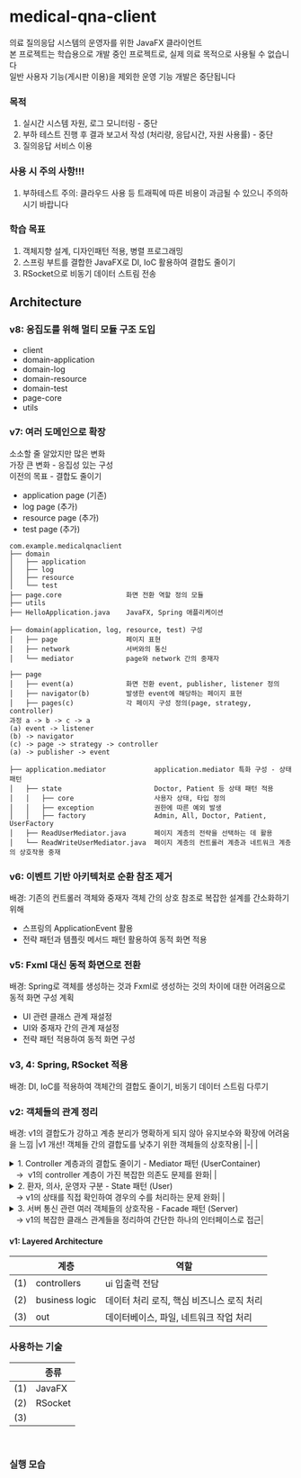 # medical-qna-client
의료 질의응답 시스템의 운영자를 위한 JavaFX 클라이언트
<br> 본 프로젝트는 학습용으로 개발 중인 프로젝트로, 실제 의료 목적으로 사용될 수 없습니다 
<br> 일반 사용자 기능(게시판 이용)을 제외한 운영 기능 개발은 중단됩니다

### 목적
1. 실시간 시스템 자원, 로그 모니터링 - 중단 
2. 부하 테스트 진행 후 결과 보고서 작성 (처리량, 응답시간, 자원 사용률) - 중단  
3. 질의응답 서비스 이용

### 사용 시 주의 사항!!!
1. 부하테스트 주의: 클라우드 사용 등 트래픽에 따른 비용이 과금될 수 있으니 주의하시기 바랍니다 

### 학습 목표
1. 객체지향 설계, 디자인패턴 적용, 병렬 프로그래밍
2. 스프링 부트를 결합한 JavaFX로 DI, IoC 활용하여 결합도 줄이기
3. RSocket으로 비동기 데이터 스트림 전송  

## Architecture
### v8: 응집도를 위해 멀티 모듈 구조 도입
- client
- domain-application
- domain-log
- domain-resource
- domain-test
- page-core
- utils

### v7: 여러 도메인으로 확장
소소할 줄 알았지만 많은 변화
<br> 가장 큰 변화 - 응집성 있는 구성 
<br> 이전의 목표 - 결합도 줄이기 
- application page (기존)
- log page (추가)
- resource page (추가)
- test page (추가)
```
com.example.medicalqnaclient
├── domain 
│   ├── application
│   ├── log
│   ├── resource
│   └── test
├── page.core                화면 전환 역할 정의 모듈 
├── utils
├── HelloApplication.java    JavaFX, Spring 애플리케이션 
```
```
├── domain(application, log, resource, test) 구성 
│   ├── page                 페이지 표현
│   ├── network              서버와의 통신 
│   └── mediator             page와 network 간의 중재자
```
```
├── page
│   ├── event(a)             화면 전환 event, publisher, listener 정의  
│   ├── navigator(b)         발생한 event에 해당하는 페이지 표현  
│   ├── pages(c)             각 페이지 구성 정의(page, strategy, controller)
과정 a -> b -> c -> a
(a) event -> listener 
(b) -> navigator 
(c) -> page -> strategy -> controller 
(a) -> publisher -> event
```
```
├── application.mediator            application.mediator 특화 구성 - 상태 패턴  
│   ├── state                       Doctor, Patient 등 상태 패턴 적용 
│   │   ├── core                    사용자 상태, 타입 정의
│   │   ├── exception               권한에 따른 예외 발생 
│   │   ├── factory                 Admin, All, Doctor, Patient, UserFactory
│   ├── ReadUserMediator.java       페이지 계층의 전략을 선택하는 데 활용  
│   └── ReadWriteUserMediator.java  페이지 계층의 컨트롤러 계층과 네트워크 계층의 상호작용 중재 
```

### v6: 이벤트 기반 아키텍처로 순환 참조 제거 
배경: 기존의 컨트롤러 객체와 중재자 객체 간의 상호 참조로 복잡한 설계를 간소화하기 위해 
- 스프링의 ApplicationEvent 활용 
- 전략 패턴과 템플릿 메서드 패턴 활용하여 동적 화면 적용

### v5: Fxml 대신 동적 화면으로 전환 
배경: Spring로 객체를 생성하는 것과 Fxml로 생성하는 것의 차이에 대한 어려움으로 동적 화면 구성 계획
- UI 관련 클래스 관계 재설정 
- UI와 중재자 간의 관계 재설정
- 전략 패턴 적용하여 동적 화면 구성  

### v3, 4: Spring, RSocket 적용
배경: DI, IoC를 적용하여 객체간의 결합도 줄이기, 비동기 데이터 스트림 다루기  

### v2: 객체들의 관계 정리 
배경: v1의 결합도가 강하고 계층 분리가 명확하게 되지 않아 유지보수와 확장에 어려움을 느낌
|v1 개선! 객체들 간의 결합도를 낮추기 위한 객체들의 상호작용|
|-|
|<details><summary>1. Controller 계층과의 결합도 줄이기 - Mediator 패턴 (UserContainer)</summary><br>- controller 계층은 화면 입출력 역할에 집중<br>- controller 계층은 오직 UserContainer 객체와 상호작용 <br>- UserContainer가 controller 계층과 비즈니스 로직 클래스들의 상호작용을 중재 </details> &nbsp;&nbsp;&nbsp;&rarr;&nbsp; v1의 controller 계층이 가진 복잡한 의존도 문제를 완화|
|<details><summary>2. 환자, 의사, 운영자 구분 - State 패턴 (User)</summary><br>- 각 상태들(환자, 의사, 운영자)은 User 인터페이스 구현<br>- UserContainer가 상태 관리 </details> &nbsp;&nbsp;&nbsp;&rarr; v1의 상태를 직접 확인하여 경우의 수를 처리하는 문제 완화|
|<details><summary>3. 서버 통신 관련 여러 객체들의 상호작용 - Facade 패턴 (Server)</summary><br>- Server는 단일 인터페이스로, 복잡한 클래스들의 관계를 하나의 서브 시스템으로 추상화 </details> &nbsp;&nbsp;&nbsp;&rarr; v1의 복잡한 클래스 관계들을 정리하여 간단한 하나의 인터페이스로 접근|

#### v1: Layered Architecture
| |계층|역할|
|-|-|-|
|(1)|controllers|ui 입출력 전담|
|(2)|business logic|데이터 처리 로직, 핵심 비즈니스 로직 처리|
|(3)|out|데이터베이스, 파일, 네트워크 작업 처리|

### 사용하는 기술
| |종류|
|-|-|
|(1)|JavaFX|
|(2)|RSocket|
|(3)||

<br>

### 실행 모습
